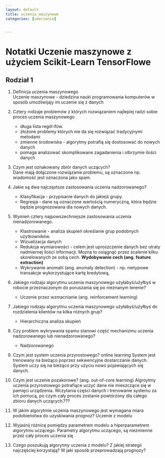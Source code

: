 ```yaml
---
layout: default
title: uczenia maszynowe
categories: [uderzenie]


---
```

# Notatki Uczenie maszynowe  z użyciem Scikit-Learn TensorFlowe

## Rodział 1

1. Definicja uczenia maszynowego  
   Uczenie maszynowe - dziedzina nauki programowania komputerów w sposób umożliwijajy im uczenie się z danych

2. Cztery rodzaje problemów z których rozwiązaniem najlepiej radzi sobie proces uczenia maszynowego  
   * długa lista regół ifów.
   * złożone problemy których nie da się rozwiązać tradycyjnymi metodami
   * zmienne środowiska - algorytmy potrafią się dostosować do nowych danych
   * pomaga analizować skomplikowane zagadanienia i olbrzymie ilości danych

3. Czym jest oznakowany zbiór danych uczących?  
   Dane mają dołączone rozwiązanie problemu, są oznaczone np. wiadomość jest oznaczona jako spam.

4. Jakie są dwa najczęstsze zastosowania uczenia nadzorowanego?  
   * Klasyfikacja - przypisanie danych do jakiejś grupy.
   * Regresja  - dane są oznaczone wartością numeryczną, która będzie będzie prognozowana dla nowych danych.

5. Wymień cztery najpowszechniejsze zastosowania uczenia nienadzorowanego.  
   * Klastrowanie - analiza skupień określanie grup podobnych użytkowników.
   * Wizualizacja danych
   * Redukcja wymiarowości - celem jest uproszczenie danych bez utraty nadmiernej ilości informacji. Mozna to osiągnąć przez scalenie kilku skorelowanych ze sobą cech. **Wydobywanie cech (ang. feature extraction)**
   * Wykrywanie anomalii (ang. anomaly detection) - np. nietypowe transakcje wykorzystujące kartę kredytową,


6. Jakiego rodzaju algorytmu uczenia maszynowego użyłabyś/użyłbyś w robocie przeznaczonym
do poruszania się po nieznanym terenie?  
   * Uczenie przez wzmacnianie (ang. reinforcement learning)

7. Jakiego rodzaju algorytmu uczenia maszynowego użyłabyś/użyłbyś do rozdzielenia klientów
na kilka różnych grup?  
    * Hierarchiczna analiza skupień
  
8. Czy problem wykrywania spamu stanowi część mechanizmu uczenia nadzorowanego lub
nienadzorowanego?  
   * Nadzorowanego

9. Czym jest system uczenia przyrostowego? online learning 
   System jest trenowany na bieżąco poprzez sekwencyjne dostarczanie danych. System uczy się na bieżąco przy użyciu nowo pojawiających się danych.
    
10. Czym jest uczenie pozakorowe? (ang. out-of-core learning)
    Algroytmy uczenia przyrostowego potrafiące uczyć dane nie mieszczące się w pamięci urządzenia. Wczytania części danych i trenowanie systemu za ich pomocą, po czym cały proces zostanie powtórzony dla całego zbioru danych uczących.???

11. W jakim algorytmie uczenia maszynowego jest wymagana miara podobieństwa do uzyskiwania
prognoz?
Uczenie z modelu

12. Wyjaśnij różnicę pomiędzy parametrem modelu a hiperparametrem algorytmu uczącego.
Parametry algorytmu uczącego, są niezmienne przez cały proces uczenia się

13. Czego poszukują algorytmy uczenia z modelu? Z jakiej strategii najczęściej korzystają? W jaki sposób przeprowadzają prognozy?
